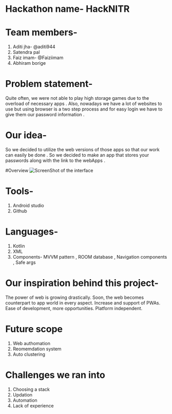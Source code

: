 # Hackathon name- HackNITR

# Team members-
1. Aditi jha- @aditi944
2. Satendra pal
3. Faiz imam- @Faiziimam
4. Abhiram borige

# Problem statement-  
Quite often, we were not able to play high storage games due to the overload of necessary apps .
Also, nowadays we have a lot of websites to use but using browser is a two step process and for easy login we have to give them our password information .

# Our idea- 
So we decided to utilize the web versions of those apps so that our work can easily be done . So we decided to make an app that stores your passwords along with the link to the webApps .

#Overview
![ScreenShot of the interface](https://drive.google.com/file/d/1a4VkhfUNwrwWjlfVKAV_AYcAuP7Ba-5s/view?usp=sharing)


# Tools-
1. Android studio
2. Github

# Languages-
1. Kotlin
2. XML
3. Components- MVVM pattern , ROOM database , Navigation components , Safe args

# Our inspiration behind this project- 
The power of web is growing drastically.
Soon, the web becomes counterpart to app world in every aspect.
Increase and support of PWAs.
Ease of development, more opportunities.
Platform independent.

# Future scope
1. Web authomation
2. Reomemdation system
3. Auto clustering

# Challenges we ran into
1. Choosing a stack
2. Updation
3. Automation
4. Lack of experience
